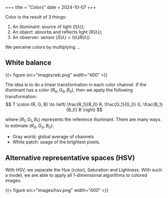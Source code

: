 +++
title = "Colors"
date = 2024-10-07
+++

Color is the result of 3 things:

1. An illuminant: source of light ($I(\lambda)$);
2. An object: absorbs and reflects light ($R(\lambda)$);
3. An observer: sensor ($S(\lambda) = I(\lambda) R(\lambda)$).

We perceive colors by multiplying ...

## White balance

{{< figure src="images/wb.png" width="400" >}}

The idea is to do a linear transformation in each color channel.
If the illuminant has a color $(R_0, G_0, B_0)$, then we apply the following transformation:
$$
T \colon (R, G, B) \to \left( \frac{R_1}{R_0} R, \frac{G_1}{G_0} G, \frac{B_1}{B_0} B \right)
$$

where $(R_1, G_1, B_1)$ represents the reference illuminant.
There are many ways to estimate $(R_0, G_0, B_0)$:

- Gray world: global average of channels
- White patch: usage of the brightest pixels.

## Alternative representative spaces (HSV)

With HSV, we separate the Hue (color), Saturation and Lightness.
With such a model, we are able to apply all 1-dimensional algorithms to colored images.

{{< figure src="images/hsv.png" width="400" >}}
